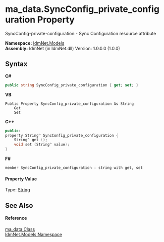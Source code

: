 # ma_data.SyncConfig_private_configuration Property 
 

SyncConfig-private-configuration - Sync Configuration resource attribute

**Namespace:**&nbsp;<a href="N_IdmNet_Models">IdmNet.Models</a><br />**Assembly:**&nbsp;IdmNet (in IdmNet.dll) Version: 1.0.0.0 (1.0.0)

## Syntax

**C#**<br />
``` C#
public string SyncConfig_private_configuration { get; set; }
```

**VB**<br />
``` VB
Public Property SyncConfig_private_configuration As String
	Get
	Set
```

**C++**<br />
``` C++
public:
property String^ SyncConfig_private_configuration {
	String^ get ();
	void set (String^ value);
}
```

**F#**<br />
``` F#
member SyncConfig_private_configuration : string with get, set

```


#### Property Value
Type: <a href="http://msdn2.microsoft.com/en-us/library/s1wwdcbf" target="_blank">String</a>

## See Also


#### Reference
<a href="T_IdmNet_Models_ma_data">ma_data Class</a><br /><a href="N_IdmNet_Models">IdmNet.Models Namespace</a><br />